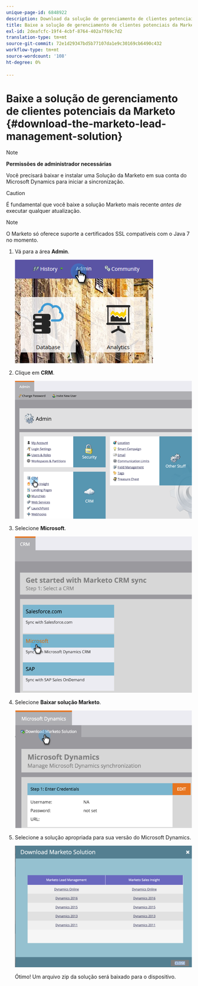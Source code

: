 ```yaml
---
unique-page-id: 6848922
description: Download da solução de gerenciamento de clientes potenciais da Marketo - Documentos da Marketo - Documentação do produto
title: Baixe a solução de gerenciamento de clientes potenciais da Marketo
exl-id: 2deafcfc-19f4-4cbf-8764-402a7f69c7d2
translation-type: tm+mt
source-git-commit: 72e1d29347bd5b77107da1e9c30169cb6490c432
workflow-type: tm+mt
source-wordcount: '108'
ht-degree: 0%

---
```


# Baixe a solução de gerenciamento de clientes potenciais da Marketo {#download-the-marketo-lead-management-solution}

>[!NOTE]
>
>**Permissões de administrador necessárias**

Você precisará baixar e instalar uma Solução da Marketo em sua conta do Microsoft Dynamics para iniciar a sincronização.

>[!CAUTION]
>
>É fundamental que você baixe a solução Marketo mais recente _antes de_ executar qualquer atualização.

>[!NOTE]
>
>O Marketo só oferece suporte a certificados SSL compatíveis com o Java 7 no momento.

1. Vá para a área **Admin**.

   ![](assets/admin-1.png)

1. Clique em **CRM**.

   ![](assets/image2015-3-11-13-3a7-3a11.png)

1. Selecione **Microsoft**.

   ![](assets/image2015-3-11-13-3a9-3a7.png)

1. Selecione **Baixar solução Marketo**.

   ![](assets/image2015-3-11-13-3a10-3a4.png)

1. Selecione a solução apropriada para sua versão do Microsoft Dynamics.

   ![](assets/msd-online-1.png)

   Ótimo! Um arquivo zip da solução será baixado para o dispositivo.
